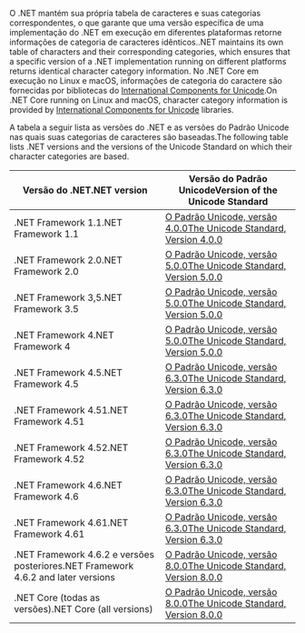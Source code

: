  <span data-ttu-id="5e41c-101">O .NET mantém sua própria tabela de caracteres e suas categorias correspondentes, o que garante que uma versão específica de uma implementação do .NET em execução em diferentes plataformas retorne informações de categoria de caracteres idênticos.</span><span class="sxs-lookup"><span data-stu-id="5e41c-101">.NET maintains its own table of characters and their corresponding categories, which ensures that a specific version of a .NET implementation running on different platforms returns identical character category information.</span></span> <span data-ttu-id="5e41c-102">No .NET Core em execução no Linux e macOS, informações de categoria do caractere são fornecidas por bibliotecas do [International Components for Unicode](http://site.icu-project.org/).</span><span class="sxs-lookup"><span data-stu-id="5e41c-102">On .NET Core running on Linux and macOS, character category information is provided by  [International Components for Unicode](http://site.icu-project.org/) libraries.</span></span>
 
 <span data-ttu-id="5e41c-103">A tabela a seguir lista as versões do .NET e as versões do Padrão Unicode nas quais suas categorias de caracteres são baseadas.</span><span class="sxs-lookup"><span data-stu-id="5e41c-103">The following table lists .NET versions and the versions of the Unicode Standard on which their character categories are based.</span></span>   
  
|<span data-ttu-id="5e41c-104">Versão do .NET</span><span class="sxs-lookup"><span data-stu-id="5e41c-104">.NET version</span></span>|<span data-ttu-id="5e41c-105">Versão do Padrão Unicode</span><span class="sxs-lookup"><span data-stu-id="5e41c-105">Version of the Unicode Standard</span></span>|  
|----------------------------|-------------------------------------|  
|<span data-ttu-id="5e41c-106">.NET Framework 1.1</span><span class="sxs-lookup"><span data-stu-id="5e41c-106">.NET Framework 1.1</span></span>|[<span data-ttu-id="5e41c-107">O Padrão Unicode, versão 4.0.0</span><span class="sxs-lookup"><span data-stu-id="5e41c-107">The Unicode Standard, Version 4.0.0</span></span>](https://www.unicode.org/versions/Unicode4.0.0/)|  
|<span data-ttu-id="5e41c-108">.NET Framework 2.0</span><span class="sxs-lookup"><span data-stu-id="5e41c-108">.NET Framework 2.0</span></span>|[<span data-ttu-id="5e41c-109">O Padrão Unicode, versão 5.0.0</span><span class="sxs-lookup"><span data-stu-id="5e41c-109">The Unicode Standard, Version 5.0.0</span></span>](https://www.unicode.org/versions/Unicode5.0.0)|  
|<span data-ttu-id="5e41c-110">.NET Framework 3,5</span><span class="sxs-lookup"><span data-stu-id="5e41c-110">.NET Framework 3.5</span></span>|[<span data-ttu-id="5e41c-111">O Padrão Unicode, versão 5.0.0</span><span class="sxs-lookup"><span data-stu-id="5e41c-111">The Unicode Standard, Version 5.0.0</span></span>](https://www.unicode.org/versions/Unicode5.0.0)|  
|<span data-ttu-id="5e41c-112">.NET Framework 4</span><span class="sxs-lookup"><span data-stu-id="5e41c-112">.NET Framework 4</span></span>|[<span data-ttu-id="5e41c-113">O Padrão Unicode, versão 5.0.0</span><span class="sxs-lookup"><span data-stu-id="5e41c-113">The Unicode Standard, Version 5.0.0</span></span>](https://www.unicode.org/versions/Unicode5.0.0)|  
|<span data-ttu-id="5e41c-114">.NET Framework 4.5</span><span class="sxs-lookup"><span data-stu-id="5e41c-114">.NET Framework 4.5</span></span>|[<span data-ttu-id="5e41c-115">O Padrão Unicode, versão 6.3.0</span><span class="sxs-lookup"><span data-stu-id="5e41c-115">The Unicode Standard, Version 6.3.0</span></span>](https://www.unicode.org/versions/Unicode6.3.0/)|  
|<span data-ttu-id="5e41c-116">.NET Framework 4.51</span><span class="sxs-lookup"><span data-stu-id="5e41c-116">.NET Framework 4.51</span></span>|[<span data-ttu-id="5e41c-117">O Padrão Unicode, versão 6.3.0</span><span class="sxs-lookup"><span data-stu-id="5e41c-117">The Unicode Standard, Version 6.3.0</span></span>](https://www.unicode.org/versions/Unicode6.3.0/)|  
|<span data-ttu-id="5e41c-118">.NET Framework 4.52</span><span class="sxs-lookup"><span data-stu-id="5e41c-118">.NET Framework 4.52</span></span>|[<span data-ttu-id="5e41c-119">O Padrão Unicode, versão 6.3.0</span><span class="sxs-lookup"><span data-stu-id="5e41c-119">The Unicode Standard, Version 6.3.0</span></span>](https://www.unicode.org/versions/Unicode6.3.0/)|  
|<span data-ttu-id="5e41c-120">.NET Framework 4.6</span><span class="sxs-lookup"><span data-stu-id="5e41c-120">.NET Framework 4.6</span></span>|[<span data-ttu-id="5e41c-121">O Padrão Unicode, versão 6.3.0</span><span class="sxs-lookup"><span data-stu-id="5e41c-121">The Unicode Standard, Version 6.3.0</span></span>](https://www.unicode.org/versions/Unicode6.3.0/)|  
|<span data-ttu-id="5e41c-122">.NET Framework 4.61</span><span class="sxs-lookup"><span data-stu-id="5e41c-122">.NET Framework 4.61</span></span>|[<span data-ttu-id="5e41c-123">O Padrão Unicode, versão 6.3.0</span><span class="sxs-lookup"><span data-stu-id="5e41c-123">The Unicode Standard, Version 6.3.0</span></span>](https://www.unicode.org/versions/Unicode6.3.0/)|  
|<span data-ttu-id="5e41c-124">.NET Framework 4.6.2 e versões posteriores</span><span class="sxs-lookup"><span data-stu-id="5e41c-124">.NET Framework 4.6.2 and later versions</span></span>|[<span data-ttu-id="5e41c-125">O Padrão Unicode, versão 8.0.0</span><span class="sxs-lookup"><span data-stu-id="5e41c-125">The Unicode Standard, Version 8.0.0</span></span>](https://www.unicode.org/versions/Unicode8.0.0/)|  
|<span data-ttu-id="5e41c-126">.NET Core (todas as versões)</span><span class="sxs-lookup"><span data-stu-id="5e41c-126">.NET Core (all versions)</span></span>|[<span data-ttu-id="5e41c-127">O Padrão Unicode, versão 8.0.0</span><span class="sxs-lookup"><span data-stu-id="5e41c-127">The Unicode Standard, Version 8.0.0</span></span>](https://www.unicode.org/versions/Unicode8.0.0/)|
  
